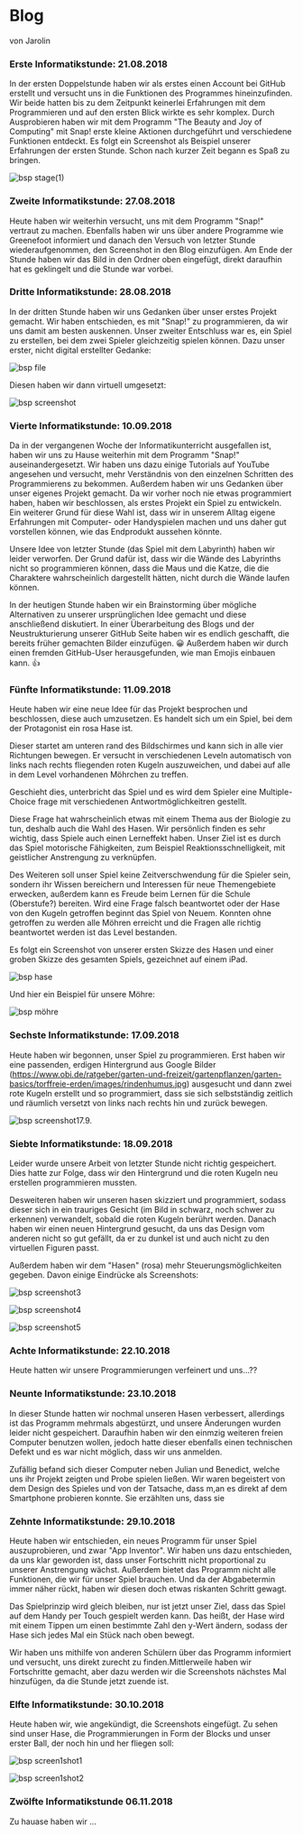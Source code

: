 # Blog
von Jarolin


### Erste Informatikstunde: 21.08.2018 

In der ersten Doppelstunde haben wir als erstes einen Account bei GitHub erstellt und versucht uns in die Funktionen des Programmes hineinzufinden. 
Wir beide hatten bis zu dem Zeitpunkt keinerlei Erfahrungen mit dem Programmieren und auf den ersten Blick wirkte es sehr komplex.
Durch Ausprobieren haben wir mit dem Programm "The Beauty and Joy of Computing" mit Snap! erste kleine Aktionen durchgeführt und verschiedene Funktionen entdeckt.
Es folgt ein Screenshot als Beispiel unserer Erfahrungen der ersten Stunde.
Schon nach kurzer Zeit begann es Spaß zu bringen.


 ![bsp stage(1)](Bilder/Stage(1).png)


### Zweite Informatikstunde: 27.08.2018

Heute haben wir weiterhin versucht, uns mit dem Programm "Snap!" vertraut zu machen. 
Ebenfalls haben wir uns über andere Programme wie Greenefoot informiert und danach den Versuch von letzter Stunde wiederaufgenommen, den Screenshot in den Blog einzufügen. 
Am Ende der Stunde haben wir das Bild in den Ordner oben eingefügt, direkt daraufhin hat es geklingelt und die Stunde war vorbei.


### Dritte Informatikstunde: 28.08.2018

In der dritten Stunde haben wir uns Gedanken über unser erstes Projekt gemacht. Wir haben entschieden, es mit "Snap!" zu programmieren, da wir uns damit am besten auskennen. 
Unser zweiter Entschluss war es, ein Spiel zu erstellen, bei dem zwei Spieler gleichzeitig spielen können. Dazu unser erster, nicht digital erstellter Gedanke:

 ![bsp file](Bilder/file.jpg)

 

Diesen haben wir dann virtuell umgesetzt:

![bsp screenshot](Bilder/screenshot.jpg)

### Vierte Informatikstunde: 10.09.2018

Da in der vergangenen Woche der Informatikunterricht ausgefallen ist, haben wir uns zu Hause weiterhin mit dem Programm "Snap!" auseinandergesetzt. 
Wir haben uns dazu einige Tutorials auf YouTube angesehen und versucht, mehr Verständnis von den einzelnen Schritten des Programmierens zu bekommen. 
Außerdem haben wir uns Gedanken über unser eigenes Projekt gemacht. 
Da wir vorher noch nie etwas programmiert haben, haben wir beschlossen, als erstes Projekt ein Spiel zu entwickeln. 
Ein weiterer Grund für diese Wahl ist, dass wir in unserem Alltag eigene Erfahrungen mit Computer- oder Handyspielen machen und uns daher gut vorstellen können, wie das Endprodukt aussehen könnte.

Unsere Idee von letzter Stunde (das Spiel mit dem Labyrinth) haben wir leider verworfen. Der Grund dafür ist, dass wir die Wände des Labyrinths nicht so programmieren können, dass die Maus und die Katze, die die Charaktere wahrscheinlich dargestellt hätten, nicht durch die Wände laufen können.

In der heutigen Stunde haben wir ein Brainstorming über mögliche Alternativen zu unserer ursprünglichen Idee gemacht und diese anschließend diskutiert.
In einer Überarbeitung des Blogs und der Neustrukturierung unserer GitHub Seite haben wir es endlich geschafft, die bereits früher gemachten Bilder einzufügen. :grinning:
Außerdem haben wir durch einen fremden GitHub-User herausgefunden, wie man Emojis einbauen kann. :thumbsup: 

### Fünfte Informatikstunde: 11.09.2018

Heute haben wir eine neue Idee für das Projekt besprochen und beschlossen, diese auch umzusetzen. 
Es handelt sich um ein Spiel, bei dem der Protagonist ein rosa Hase ist. 

Dieser startet am unteren rand des Bildschirmes und kann sich in alle vier Richtungen bewegen.
Er versucht in verschiedenen Leveln automatisch von links nach rechts fliegenden roten Kugeln auszuweichen, und dabei auf alle in dem Level vorhandenen Möhrchen zu treffen.

Geschieht dies, unterbricht das Spiel und es wird dem Spieler eine Multiple-Choice frage mit verschiedenen Antwortmöglichkeitren gestellt.

Diese Frage hat wahrscheinlich etwas mit einem Thema aus der Biologie zu tun, deshalb auch die Wahl des Hasen. 
Wir persönlich finden es sehr wichtig, dass Spiele auch einen Lerneffekt haben. 
Unser Ziel ist es durch das Spiel motorische Fähigkeiten, zum Beispiel Reaktionsschnelligkeit, mit geistlicher Anstrengung zu verknüpfen.

Des Weiteren soll unser Spiel keine Zeitverschwendung für die Spieler sein, sondern ihr Wissen bereichern und Interessen für neue Themengebiete erwecken, außerdem kann es Freude beim Lernen für die Schule (Oberstufe?) bereiten. 
Wird eine Frage falsch beantwortet oder der Hase von den Kugeln getroffen beginnt das Spiel von Neuem.
Konnten ohne getroffen zu werden alle Möhren erreicht und die Fragen alle richtig beantwortet werden ist das Level bestanden.

Es folgt ein Screenshot von unserer ersten Skizze des Hasen und einer groben Skizze des gesamten Spiels, gezeichnet auf einem iPad.

![bsp hase](Bilder/hase.png)


Und hier ein Beispiel für unsere Möhre:


![bsp möhre](Bilder/möhre.png) 


### Sechste Informatikstunde: 17.09.2018

Heute haben wir begonnen, unser Spiel zu programmieren. Erst haben wir eine passenden, erdigen Hintergrund aus Google Bilder (https://www.obi.de/ratgeber/garten-und-freizeit/gartenpflanzen/garten-basics/torffreie-erden/images/rindenhumus.jpg) ausgesucht und dann zwei rote Kugeln erstellt und so programmiert, dass sie sich selbstständig zeitlich und räumlich versetzt von links nach rechts hin und zurück bewegen. 

![bsp screenshot17.9.](Bilder/screenshot17.9..jpg)


### Siebte Informatikstunde: 18.09.2018

Leider wurde unsere Arbeit von letzter Stunde nicht richtig gespeichert. Dies hatte zur Folge, dass wir den Hintergrund und die roten Kugeln neu erstellen programmieren mussten.

Desweiteren haben wir unseren hasen skizziert und programmiert, sodass dieser sich in ein trauriges Gesicht (im Bild in schwarz, noch schwer zu erkennen) verwandelt, sobald die roten Kugeln berührt werden. Danach haben wir einen neuen Hintergrund gesucht, da uns das Design vom anderen nicht so gut gefällt, da er zu dunkel ist und auch nicht zu den virtuellen Figuren passt.

Außerdem haben wir dem "Hasen" (rosa) mehr Steuerungsmöglichkeiten gegeben. Davon einige Eindrücke als Screenshots: 

![bsp screenshot3](Bilder/screenshot3.jpg)

![bsp screenshot4](Bilder/screenshot4.jpg)

![bsp screenshot5](Bilder/screenshot5.jpg)

### Achte Informatikstunde: 22.10.2018

Heute hatten wir unsere Programmierungen verfeinert und uns...??

### Neunte Informatikstunde: 23.10.2018

In dieser Stunde hatten wir nochmal unseren Hasen verbessert, allerdings ist das Programm mehrmals abgestürzt, und unsere Änderungen wurden leider nicht gespeichert. 
Daraufhin haben wir den einmzig weiteren freien Computer benutzen wollen, jedoch hatte dieser ebenfalls einen technischen Defekt und es war nicht möglich, dass wir uns anmelden.

Zufällig befand sich dieser Computer neben Julian und Benedict, welche uns ihr Projekt zeigten und Probe spielen ließen. 
Wir waren begeistert von dem Design des Spieles und von der Tatsache, dass m,an es direkt af dem Smartphone probieren konnte. Sie erzählten uns, dass sie 

### Zehnte Informatikstunde: 29.10.2018

Heute haben wir entschieden, ein neues Programm für unser Spiel auszuprobieren, und zwar "App Inventor". Wir haben uns dazu entschieden, da uns klar geworden ist, dass unser Fortschritt nicht proportional zu unserer Anstrengung wächst. Außerdem bietet das Programm nicht alle Funktionen, die wir für unser Spiel brauchen. Und da der Abgabetermin immer näher rückt, haben wir diesen doch etwas riskanten Schritt gewagt.

Das Spielprinzip wird gleich bleiben, nur ist jetzt unser Ziel, dass das Spiel auf dem Handy per Touch gespielt werden kann. Das heißt, der Hase wird mit einem Tippen um einen bestimmte Zahl den y-Wert ändern, sodass der Hase sich jedes Mal ein Stück nach oben bewegt. 

Wir haben uns mithilfe von anderen Schülern über das Programm informiert und versucht, uns direkt zurecht zu finden.Mittlerweile haben wir Fortschritte gemacht, aber dazu werden wir die Screenshots nächstes Mal hinzufügen, da die Stunde jetzt zuende ist.

### Elfte Informatikstunde: 30.10.2018

Heute haben wir, wie angekündigt, die Screenshots eingefügt. Zu sehen sind unser Hase, die Programmierungen in Form der Blocks und unser erster Ball, der noch hin und her fliegen soll: 


![bsp screen1shot1](Bilder/screen1shot1.png)


![bsp screen1shot2](Bilder/screen1shot2.png)

### Zwölfte Informatikstunde 06.11.2018

Zu hauase haben wir ...


